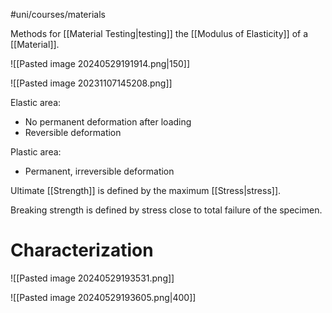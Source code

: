 #uni/courses/materials 

Methods for [[Material Testing|testing]] the [[Modulus of Elasticity]] of a [[Material]].

![[Pasted image 20240529191914.png|150]]

![[Pasted image 20231107145208.png]]

Elastic area:
- No permanent deformation after loading
- Reversible deformation

Plastic area:
- Permanent, irreversible deformation

Ultimate [[Strength]] is defined by the maximum [[Stress|stress]].

Breaking strength is defined by stress
close to total failure of the specimen.

# Characterization

![[Pasted image 20240529193531.png]]

![[Pasted image 20240529193605.png|400]]

